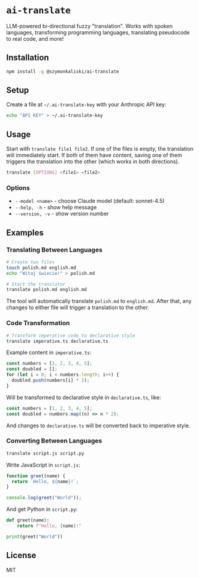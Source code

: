 # `ai-translate`

LLM-powered bi-directional fuzzy "translation".
Works with spoken languages, transforming programming languages, translating pseudocode to real code, and more!

## Installation

```bash
npm install -g @szymonkaliski/ai-translate
```

## Setup

Create a file at `~/.ai-translate-key` with your Anthropic API key:

```bash
echo "API KEY" > ~/.ai-translate-key
```

## Usage

Start with `translate file1 file2`.
If one of the files is empty, the translation will immediately start.
If both of them have content, saving one of them triggers the translation into the other (which works in both directions).

```bash
translate [OPTIONS] <file1> <file2>
```

### Options

- `--model <name>` - choose Claude model (default: sonnet-4.5)
- `--help, -h` - show help message
- `--version, -v` - show version number

## Examples

### Translating Between Languages

```bash
# Create two files
touch polish.md english.md
echo "Witaj świecie!" > polish.md

# Start the translator
translate polish.md english.md
```

The tool will automatically translate `polish.md` to `english.md`. After that, any changes to either file will trigger a translation to the other.

### Code Transformation

```bash
# Transform imperative code to declarative style
translate imperative.ts declarative.ts
```

Example content in `imperative.ts`:

```typescript
const numbers = [1, 2, 3, 4, 5];
const doubled = [];
for (let i = 0; i < numbers.length; i++) {
  doubled.push(numbers[i] * 2);
}
```

Will be transformed to declarative style in `declarative.ts`, like:

```typescript
const numbers = [1, 2, 3, 4, 5];
const doubled = numbers.map((n) => n * 2);
```

And changes to `declarative.ts` will be converted back to imperative style.

### Converting Between Languages

```bash
translate script.js script.py
```

Write JavaScript in `script.js`:

```javascript
function greet(name) {
  return `Hello, ${name}!`;
}

console.log(greet("World"));
```

And get Python in `script.py`:

```python
def greet(name):
    return f"Hello, {name}!"

print(greet("World"))
```

## License

MIT
